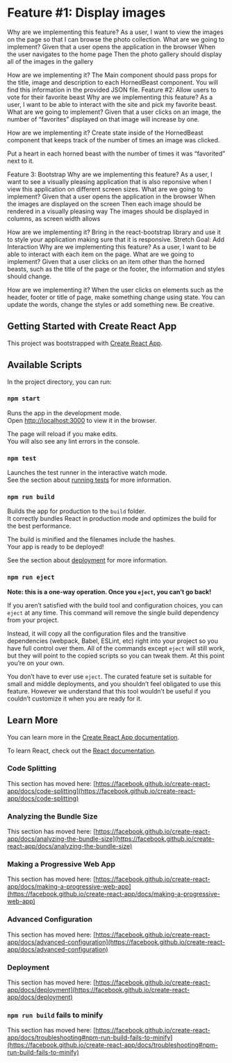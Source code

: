 # Feature #1: Display images

Why are we implementing this feature?
As a user, I want to view the images on the page so that I can browse the photo collection.
What are we going to implement?
Given that a user opens the application in the browser
When the user navigates to the home page
Then the photo gallery should display all of the images in the gallery

How are we implementing it?
The Main component should pass props for the title, image and description to each HornedBeast component. You will find this information in the provided JSON file.
Feature #2: Allow users to vote for their favorite beast
Why are we implementing this feature?
As a user, I want to be able to interact with the site and pick my favorite beast.
What are we going to implement?
Given that a user clicks on an image, the number of “favorites” displayed on that image will increase by one.

How are we implementing it?
Create state inside of the HornedBeast component that keeps track of the number of times an image was clicked.

Put a heart in each horned beast with the number of times it was “favorited” next to it.

Feature 3: Bootstrap
Why are we implementing this feature?
As a user, I want to see a visually pleasing application that is also reponsive when I view this application on different screen sizes.
What are we going to implement?
Given that a user opens the application in the browser
When the images are displayed on the screen
Then each image should be rendered in a visually pleasing way
The images should be displayed in columns, as screen width allows

How are we implementing it?
Bring in the react-bootstrap library and use it to style your application making sure that it is responsive.
Stretch Goal: Add Interaction
Why are we implementing this feature?
As a user, I want to be able to interact with each item on the page.
What are we going to implement?
Given that a user clicks on an item other than the horned beasts, such as the title of the page or the footer, the information and styles should change.

How are we implementing it?
When the user clicks on elements such as the header, footer or title of page, make something change using state.
You can update the words, change the styles or add something new. Be creative.

## Getting Started with Create React App

This project was bootstrapped with [Create React App](https://github.com/facebook/create-react-app).

## Available Scripts

In the project directory, you can run:

### `npm start`

Runs the app in the development mode.\
Open [http://localhost:3000](http://localhost:3000) to view it in the browser.

The page will reload if you make edits.\
You will also see any lint errors in the console.

### `npm test`

Launches the test runner in the interactive watch mode.\
See the section about [running tests](https://facebook.github.io/create-react-app/docs/running-tests) for more information.

### `npm run build`

Builds the app for production to the `build` folder.\
It correctly bundles React in production mode and optimizes the build for the best performance.

The build is minified and the filenames include the hashes.\
Your app is ready to be deployed!

See the section about [deployment](https://facebook.github.io/create-react-app/docs/deployment) for more information.

### `npm run eject`

**Note: this is a one-way operation. Once you `eject`, you can’t go back!**

If you aren’t satisfied with the build tool and configuration choices, you can `eject` at any time. This command will remove the single build dependency from your project.

Instead, it will copy all the configuration files and the transitive dependencies (webpack, Babel, ESLint, etc) right into your project so you have full control over them. All of the commands except `eject` will still work, but they will point to the copied scripts so you can tweak them. At this point you’re on your own.

You don’t have to ever use `eject`. The curated feature set is suitable for small and middle deployments, and you shouldn’t feel obligated to use this feature. However we understand that this tool wouldn’t be useful if you couldn’t customize it when you are ready for it.

## Learn More

You can learn more in the [Create React App documentation](https://facebook.github.io/create-react-app/docs/getting-started).

To learn React, check out the [React documentation](https://reactjs.org/).

### Code Splitting

This section has moved here: [https://facebook.github.io/create-react-app/docs/code-splitting](https://facebook.github.io/create-react-app/docs/code-splitting)

### Analyzing the Bundle Size

This section has moved here: [https://facebook.github.io/create-react-app/docs/analyzing-the-bundle-size](https://facebook.github.io/create-react-app/docs/analyzing-the-bundle-size)

### Making a Progressive Web App

This section has moved here: [https://facebook.github.io/create-react-app/docs/making-a-progressive-web-app](https://facebook.github.io/create-react-app/docs/making-a-progressive-web-app)

### Advanced Configuration

This section has moved here: [https://facebook.github.io/create-react-app/docs/advanced-configuration](https://facebook.github.io/create-react-app/docs/advanced-configuration)

### Deployment

This section has moved here: [https://facebook.github.io/create-react-app/docs/deployment](https://facebook.github.io/create-react-app/docs/deployment)

### `npm run build` fails to minify

This section has moved here: [https://facebook.github.io/create-react-app/docs/troubleshooting#npm-run-build-fails-to-minify](https://facebook.github.io/create-react-app/docs/troubleshooting#npm-run-build-fails-to-minify)
